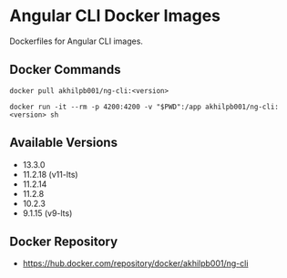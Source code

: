 # Angular CLI Docker Images
Dockerfiles for Angular CLI images.

## Docker Commands
```
docker pull akhilpb001/ng-cli:<version>
```
```
docker run -it --rm -p 4200:4200 -v "$PWD":/app akhilpb001/ng-cli:<version> sh
```

## Available Versions
- 13.3.0
- 11.2.18 (v11-lts)
- 11.2.14
- 11.2.8
- 10.2.3
- 9.1.15 (v9-lts)

## Docker Repository
- https://hub.docker.com/repository/docker/akhilpb001/ng-cli

